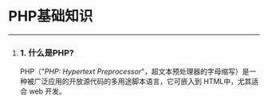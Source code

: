 # PHP基础知识

---

1. ### 1. 什么是PHP?

   PHP（"_PHP: Hypertext Preprocessor_"，超文本预处理器的字母缩写）是一种被广泛应用的开放源代码的多用途脚本语言，它可嵌入到 HTML中，尤其适合 web 开发。






